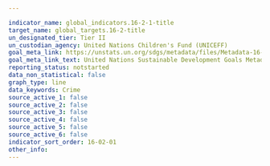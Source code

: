 ```yaml
---

indicator_name: global_indicators.16-2-1-title
target_name: global_targets.16-2-title
un_designated_tier: Tier II
un_custodian_agency: United Nations Children's Fund (UNICEFF)
goal_meta_link: https://unstats.un.org/sdgs/metadata/files/Metadata-16-02-01.pdf
goal_meta_link_text: United Nations Sustainable Development Goals Metadata (PDF 209 KB)
reporting_status: notstarted
data_non_statistical: false
graph_type: line
data_keywords: Crime
source_active_1: false
source_active_2: false
source_active_3: false
source_active_4: false
source_active_5: false
source_active_6: false
indicator_sort_order: 16-02-01
other_info: 
---
```

